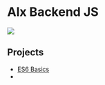 # Alx Backend JS

![](https://dpbnri2zg3lc2.cloudfront.net/en/wp-content/uploads/2022/01/Nodejs_opens_up_the_backend_to_javascript.jpg)

## Projects

- [ES6 Basics](./0x04-TypeScript)
- <!--
- [ES6 Promise](./0x01-ES6_promise) -->
